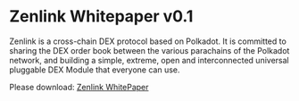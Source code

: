 # Zenlink Whitepaper v0.1

Zenlink is a cross-chain DEX protocol based on Polkadot. It is committed to sharing the DEX order book between the various parachains of the Polkadot network, and building a simple, extreme, open and interconnected universal pluggable DEX Module that everyone can use.

Please download: [Zenlink WhitePaper](./en/zenlink_white_paper_v0.1_en.pdf)